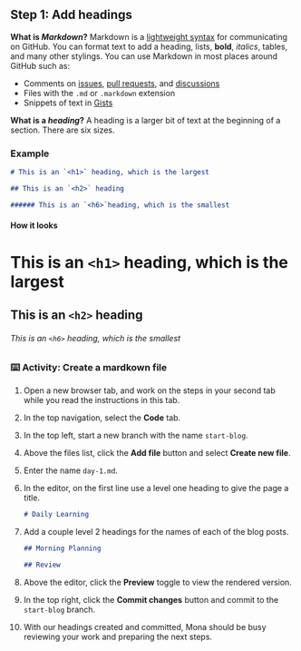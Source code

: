 ## Step 1: Add headings

**What is _Markdown_?** Markdown is a [lightweight syntax](https://docs.github.com/github/writing-on-github/getting-started-with-writing-and-formatting-on-github/basic-writing-and-formatting-syntax) for communicating on GitHub. You can format text to add a heading, lists, **bold**, _italics_, tables, and many other stylings. You can use Markdown in most places around GitHub such as:

- Comments on [issues](https://docs.github.com/issues/tracking-your-work-with-issues/about-issues), [pull requests](https://docs.github.com/pull-requests/collaborating-with-pull-requests/proposing-changes-to-your-work-with-pull-requests/about-pull-requests), and [discussions](https://docs.github.com/discussions/collaborating-with-your-community-using-discussions/about-discussions)
- Files with the `.md` or `.markdown` extension
- Snippets of text in [Gists](https://docs.github.com/github/writing-on-github/editing-and-sharing-content-with-gists/creating-gists)

**What is a _heading_?** A heading is a larger bit of text at the beginning of a section. There are six sizes.

### Example

```md
# This is an `<h1>` heading, which is the largest

## This is an `<h2>` heading

###### This is an `<h6>`heading, which is the smallest
```

#### How it looks

# This is an `<h1>` heading, which is the largest

## This is an `<h2>` heading

###### This is an `<h6>` heading, which is the smallest

### ⌨️ Activity: Create a mardkown file

1. Open a new browser tab, and work on the steps in your second tab while you read the instructions in this tab.

1. In the top navigation, select the **Code** tab.

1. In the top left, start a new branch with the name `start-blog`.

1. Above the files list, click the **Add file** button and select **Create new file**.

1. Enter the name `day-1.md`.

1. In the editor, on the first line use a level one heading to give the page a title.

   ```md
   # Daily Learning
   ```

1. Add a couple level 2 headings for the names of each of the blog posts.

   ```md
   ## Morning Planning

   ## Review
   ```

1. Above the editor, click the **Preview** toggle to view the rendered version.

1. In the top right, click the **Commit changes** button and commit to the `start-blog` branch.

1. With our headings created and committed, Mona should be busy reviewing your work and preparing the next steps.
